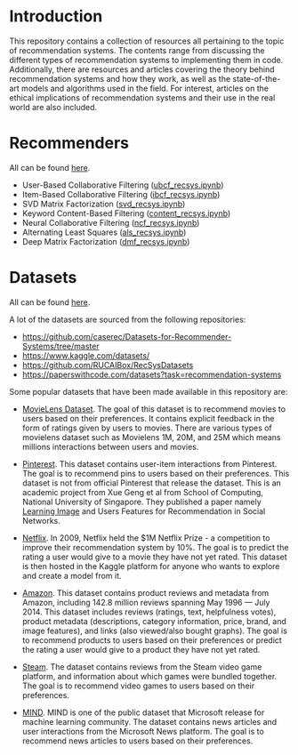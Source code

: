 # Introduction

This repository contains a collection of resources all pertaining to the topic of recommendation systems. The contents range from discussing the different types of recommendation systems to implementing them in code. Additionally, there are resources and articles covering the theory behind recommendation systems and how they work, as well as the state-of-the-art models and algorithms used in the field. For interest, articles on the ethical implications of recommendation systems and their use in the real world are also included.

# Recommenders

All can be found [here](https://github.com/pavsingh7/recommender-systems/blob/main/recommenders/).

- User-Based Collaborative Filtering ([ubcf_recsys.ipynb](https://github.com/pavsingh7/recommender-systems/blob/main/recommenders/ubcf_recsys.ipynb))
- Item-Based Collaborative Filtering ([ibcf_recsys.ipynb](https://github.com/pavsingh7/recommender-systems/blob/main/recommenders/ibcf_recsys.ipynb))
- SVD Matrix Factorization ([svd_recsys.ipynb](https://github.com/pavsingh7/recommender-systems/blob/main/recommenders/svd_recsys.ipynb))
- Keyword Content-Based Filtering ([content_recsys.ipynb](https://github.com/pavsingh7/recommender-systems/blob/main/recommenders/content_recsys.ipynb))
- Neural Collaborative Filtering ([ncf_recsys.ipynb](https://github.com/pavsingh7/recommender-systems/blob/main/recommenders/ncf_recsys.ipynb))
- Alternating Least Squares ([als_recsys.ipynb](https://github.com/pavsingh7/recommender-systems/blob/main/recommenders/als_recsys.ipynb))
- Deep Matrix Factorization ([dmf_recsys.ipynb](https://github.com/pavsingh7/recommender-systems/blob/main/recommenders/dmf_recsys.ipynb))



# Datasets

All can be found [here](https://github.com/pavsingh7/recommender-systems/blob/main/datasets/).

A lot of the datasets are sourced from the following repositories:

- https://github.com/caserec/Datasets-for-Recommender-Systems/tree/master
- https://www.kaggle.com/datasets/
- https://github.com/RUCAIBox/RecSysDatasets
- https://paperswithcode.com/datasets?task=recommendation-systems


Some popular datasets that have been made available in this repository are:

- [MovieLens Dataset](https://grouplens.org/datasets/movielens/). The goal of this dataset is to recommend movies to users based on their preferences. It contains explicit feedback in the form of ratings given by users to movies. There are various types of movielens dataset such as Movielens 1M, 20M, and 25M which means millions interactions between users and movies.

- [Pinterest](https://sites.google.com/site/xueatalphabeta/academic-projects). This dataset contains user-item interactions from Pinterest. The goal is to recommend pins to users based on their preferences. This dataset is not from official Pinterest that release the dataset. This is an academic project from Xue Geng et al from School of Computing, National University of Singapore. They published a paper namely [Learning Image](https://www.cv-foundation.org/openaccess/content_iccv_2015/papers/Geng_Learning_Image_and_ICCV_2015_paper.pdf) and Users Features for Recommendation in Social Networks.

- [Netflix](https://www.kaggle.com/netflix-inc/netflix-prize-data). In 2009, Netflix held the $1M Netflix Prize - a competition to improve their recommendation system by 10%. The goal is to predict the rating a user would give to a movie they have not yet rated. This dataset is then hosted in the Kaggle platform for anyone who wants to explore and create a model from it.

- [Amazon](http://jmcauley.ucsd.edu/data/amazon/). This dataset contains product reviews and metadata from Amazon, including 142.8 million reviews spanning May 1996 — July 2014. This dataset includes reviews (ratings, text, helpfulness votes), product metadata (descriptions, category information, price, brand, and image features), and links (also viewed/also bought graphs). The goal is to recommend products to users based on their preferences or predict the rating a user would give to a product they have not yet rated.

- [Steam](https://cseweb.ucsd.edu/~jmcauley/datasets.html#steam_data). The dataset contains reviews from the Steam video game platform, and information about which games were bundled together. The goal is to recommend video games to users based on their preferences.

- [MIND](https://msnews.github.io/). MIND is one of the public dataset that Microsoft release for machine learning community. The dataset contains news articles and user interactions from the Microsoft News platform. The goal is to recommend news articles to users based on their preferences.